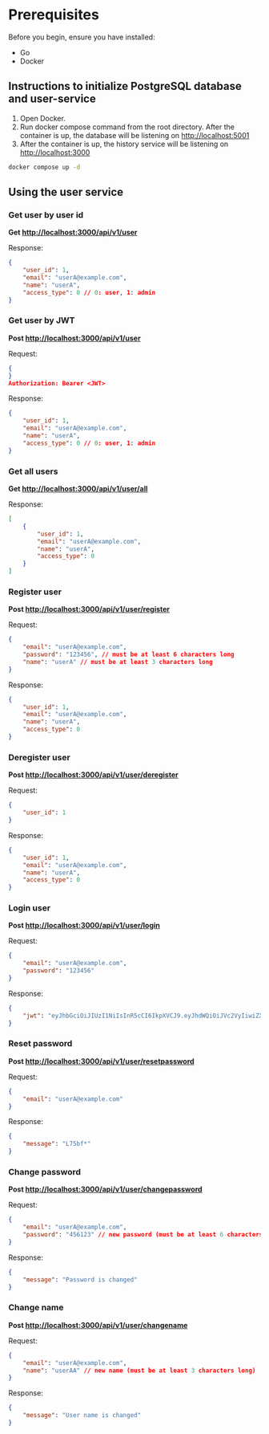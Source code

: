 # Prerequisites

Before you begin, ensure you have installed:

- Go
- Docker

## Instructions to initialize PostgreSQL database and user-service

1. Open Docker.
2. Run docker compose command from the root directory. After the container is up, the database will be listening on [http://localhost:5001](http://localhost:5001)
3. After the container is up, the history service will be listening on [http://localhost:3000](http://localhost:3000)

```bash
docker compose up -d
```

## Using the user service

### Get user by user id

**Get <http://localhost:3000/api/v1/user>**

Response:

```json
{
    "user_id": 1,
    "email": "userA@example.com",
    "name": "userA",
    "access_type": 0 // 0: user, 1: admin
}
```

### Get user by JWT

**Post <http://localhost:3000/api/v1/user>**

Request:

```json
{
}
Authorization: Bearer <JWT>
```

Response:

```json
{
    "user_id": 1,
    "email": "userA@example.com",
    "name": "userA",
    "access_type": 0 // 0: user, 1: admin
}
```

### Get all users

**Get <http://localhost:3000/api/v1/user/all>**

Response:

```json
[
    {
        "user_id": 1,
        "email": "userA@example.com",
        "name": "userA",
        "access_type": 0
    }
]
```

### Register user

**Post <http://localhost:3000/api/v1/user/register>**

Request:

```json
{
    "email": "userA@example.com",
    "password": "123456", // must be at least 6 characters long
    "name": "userA" // must be at least 3 characters long
}

```

Response:

```json
{
    "user_id": 1,
    "email": "userA@example.com",
    "name": "userA",
    "access_type": 0
}
```

### Deregister user

**Post <http://localhost:3000/api/v1/user/deregister>**

Request:

```json
{
    "user_id": 1
}

```

Response:

```json
{
    "user_id": 1,
    "email": "userA@example.com",
    "name": "userA",
    "access_type": 0
}
```

### Login user

**Post <http://localhost:3000/api/v1/user/login>**

Request:

```json
{
    "email": "userA@example.com",
    "password": "123456"
}

```

Response:

```json
{
    "jwt": "eyJhbGciOiJIUzI1NiIsInR5cCI6IkpXVCJ9.eyJhdWQiOiJVc2VyIiwiZXhwIjoxNjk4NDE1MzQxLCJpYXQiOjE2OTg0MTE3NDEsImlzcyI6IlBlZXJwcmVwIiwicm9sZXMiOiIwIiwic3ViIjoiMiJ9.GGOfG6sPDF4B5EvcozEfrLuxmQVUE8UlnpU5okkI-VI"
}
```

### Reset password

**Post <http://localhost:3000/api/v1/user/resetpassword>**

Request:

```json
{
    "email": "userA@example.com"
}

```

Response:

```json
{
    "message": "L75bf*"
}
```

### Change password

**Post <http://localhost:3000/api/v1/user/changepassword>**

Request:

```json
{
    "email": "userA@example.com",
    "password": "456123" // new password (must be at least 6 characters long)
}

```

Response:

```json
{
    "message": "Password is changed"
}
```

### Change name

**Post <http://localhost:3000/api/v1/user/changename>**

Request:

```json
{
    "email": "userA@example.com",
    "name": "userAA" // new name (must be at least 3 characters long)
}

```

Response:

```json
{
    "message": "User name is changed"
}
```
